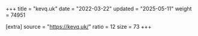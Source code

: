 +++
title = "kevq.uk"
date = "2022-03-22"
updated = "2025-05-11"
weight = 74951

[extra]
source = "https://kevq.uk/"
ratio = 12
size = 73
+++
